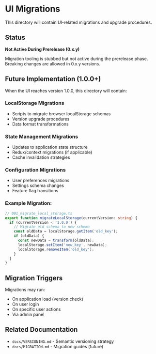 # UI Migrations

This directory will contain UI-related migrations and upgrade procedures.

## Status

**Not Active During Prerelease (0.x.y)**

Migration tooling is stubbed but not active during the prerelease phase. Breaking changes are allowed in 0.x.y versions.

## Future Implementation (1.0.0+)

When the UI reaches version 1.0.0, this directory will contain:

### LocalStorage Migrations

- Scripts to migrate browser localStorage schemas
- Version upgrade procedures
- Data format transformations

### State Management Migrations

- Updates to application state structure
- Redux/context migrations (if applicable)
- Cache invalidation strategies

### Configuration Migrations

- User preferences migrations
- Settings schema changes
- Feature flag transitions

### Example Migration:

```typescript
// 001_migrate_local_storage.ts
export function migrateLocalStorage(currentVersion: string) {
  if (currentVersion < '1.0.0') {
    // Migrate old schema to new schema
    const oldData = localStorage.getItem('old_key');
    if (oldData) {
      const newData = transform(oldData);
      localStorage.setItem('new_key', newData);
      localStorage.removeItem('old_key');
    }
  }
}
```

## Migration Triggers

Migrations may run:

- On application load (version check)
- On user login
- On specific user actions
- Via admin panel

## Related Documentation

- `docs/VERSIONING.md` - Semantic versioning strategy
- `docs/MIGRATION.md` - Migration guides (future)
